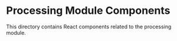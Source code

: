 # Processing Module Components

This directory contains React components related to the processing module. 